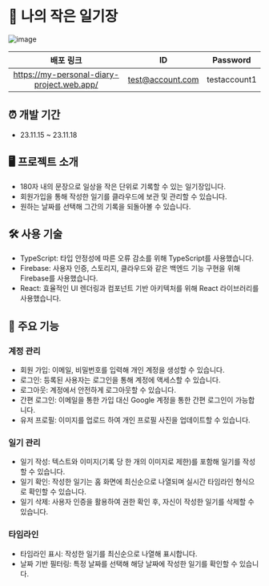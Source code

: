 # 📝 나의 작은 일기장
![image](https://github.com/planted-ji/My-Diary/assets/123479997/41ad95f1-6b2e-4c75-b912-e2a2284f3eea)

|                 배포 링크                  |        ID        |    Password    |
| :----------------------------------------: | :--------------: | :------------: |
| https://my-personal-diary-project.web.app/ | test@account.com |  testaccount1  |

## ⏰ 개발 기간
- 23.11.15 ~ 23.11.18
  
## 🖥️ 프로젝트 소개
- 180자 내의 문장으로 일상을 작은 단위로 기록할 수 있는 일기장입니다.
- 회원가입을 통해 작성한 일기를 클라우드에 보관 및 관리할 수 있습니다.
- 원하는 날짜를 선택해 그간의 기록을 되돌아볼 수 있습니다.

## 🛠️ 사용 기술
- TypeScript: 타입 안정성에 따른 오류 감소를 위해 TypeScript를 사용했습니다.
- Firebase: 사용자 인증, 스토리지, 클라우드와 같은 백엔드 기능 구현을 위해 Firebase를 사용했습니다.
- React: 효율적인 UI 렌더링과 컴포넌트 기반 아키텍처를 위해 React 라이브러리를 사용했습니다.

## 📌 주요 기능
### 계정 관리
- 회원 가입: 이메일, 비밀번호를 입력해 개인 계정을 생성할 수 있습니다.
- 로그인: 등록된 사용자는 로그인을 통해 계정에 액세스할 수 있습니다.
- 로그아웃: 계정에서 안전하게 로그아웃할 수 있습니다.
- 간편 로그인: 이메일을 통한 가입 대신 Google 계정을 통한 간편 로그인이 가능합니다.
- 유저 프로필: 이미지를 업로드 하여 개인 프로필 사진을 업데이트할 수 있습니다.

### 일기 관리
- 일기 작성: 텍스트와 이미지(기록 당 한 개의 이미지로 제한)를 포함해 일기를 작성할 수 있습니다.
- 일기 확인: 작성한 일기는 홈 화면에 최신순으로 나열되며 실시간 타임라인 형식으로 확인할 수 있습니다.
- 일기 삭제: 사용자 인증을 활용하여 권한 확인 후, 자신이 작성한 일기를 삭제할 수 있습니다.

### 타임라인
- 타임라인 표시: 작성한 일기를 최신순으로 나열해 표시합니다.
- 날짜 기반 필터링: 특정 날짜를 선택해 해당 날짜에 작성한 일기를 확인할 수 있습니다.
